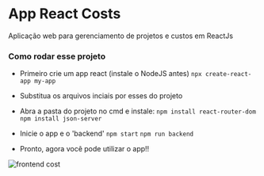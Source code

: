 # App React Costs
Aplicação web para gerenciamento de projetos e custos em ReactJs

### Como rodar esse projeto

* Primeiro crie um app react (instale o NodeJS antes)
```npx create-react-app my-app```

* Substitua os arquivos inciais por esses do projeto

* Abra a pasta do projeto no cmd e instale:
```npm install react-router-dom```
```npm install json-server```

* Inicie o app e o 'backend'
```npm start```
```npm run backend```

* Pronto, agora você pode utilizar o app!!

![frontend cost](/arquivos/src/img/front-costs.png)
